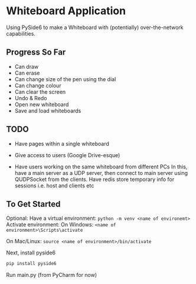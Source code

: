 # Whiteboard Application
Using PySide6 to make a Whiteboard with (potentially) over-the-network capabilities.

## Progress So Far
- Can draw
- Can erase
- Can change size of the pen using the dial
- Can change colour
- Can clear the screen
- Undo & Redo
- Open new whiteboard
- Save and load whiteboards

## TODO
- Have pages within a single whiteboard
- Give access to users (Google Drive-esque)

- Have users working on the same whiteboard from different PCs
  In this, have a main server as a UDP server, then connect to main server using QUDPSocket from the clients.
  Have redis store temporary info for sessions i.e. host and clients etc

## To Get Started
Optional:
Have a virtual environment: `python -m venv <name of environemt>`
Activate environment:
On Windows:
`<name of environment>\Scripts\activate`

On Mac/Linux:
`source <name of environment>/bin/activate`

Next, install pyside6
```python
pip install pyside6
```

Run main.py (from PyCharm for now)

